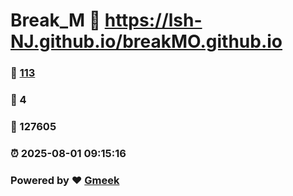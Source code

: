 # Break_M :link: https://lsh-NJ.github.io/breakMO.github.io 
### :page_facing_up: [113](https://lsh-NJ.github.io/breakMO.github.io/tag.html) 
### :speech_balloon: 4 
### :hibiscus: 127605 
### :alarm_clock: 2025-08-01 09:15:16 
### Powered by :heart: [Gmeek](https://github.com/Meekdai/Gmeek)
